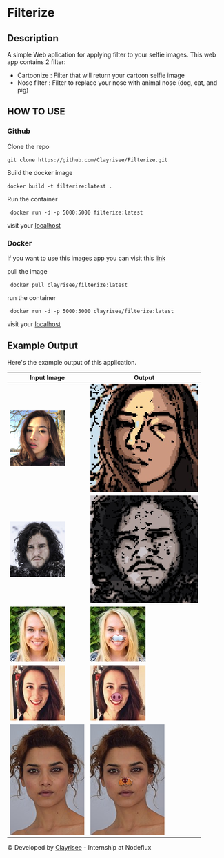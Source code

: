 # Filterize

## Description
A simple Web aplication for applying filter to your selfie images. This web app contains 2 filter:
- Cartoonize : Filter that will return your cartoon selfie image
- Nose filter : Filter to replace your nose with animal nose (dog, cat, and pig)

## HOW TO USE

### Github
Clone the repo
```
git clone https://github.com/Clayrisee/Filterize.git
```

Build the docker image 
```
docker build -t filterize:latest .
```

Run the container
```
 docker run -d -p 5000:5000 filterize:latest 
```

visit your [localhost](https://http://localhost:5000/)

### Docker
If you want to use this images app you can visit this [link](https://hub.docker.com/repository/docker/clayrisee/filterize)

pull the image
```
 docker pull clayrisee/filterize:latest
```

run the container
```
 docker run -d -p 5000:5000 clayrisee/filterize:latest 
```

visit your [localhost](https://http://localhost:5000/)

## Example Output
Here's the example output of this application. 

| Input Image      | Output |
| ----------- | ----------- |
| ![Image1](./static/uploads/3.jpg "3.jpg")     | ![Image1](./static/results/3.jpg "3.jpg") |
| ![Image2](./static/uploads/5.jpg "5.jpg")     | ![Image2](./static/results/5.jpg "5.jpg") |
| ![Image3](./static/uploads/68.jpg "68.jpg")     | ![Image3](./static/results/68.jpg "68.jpg") |
| ![Image4](./static/uploads/75.jpg "75.jpg")     | ![Image4](./static/results/75.jpg "75.jpg") |
| ![Image5](./static/uploads/360.jpg "360.jpg")     | ![Image5](./static/results/360.jpg "360.jpg") |



© Developed by [Clayrisee](https://github.com/Clayrisee) - Internship at Nodeflux
